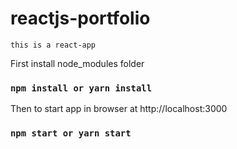 # reactjs-portfolio

`this is a react-app`

First install node_modules folder
### `npm install or yarn install`

Then to start app in browser at http://localhost:3000
### `npm start or yarn start`
